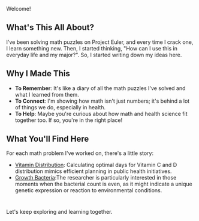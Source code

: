 Welcome! 

## What's This All About?

I've been solving math puzzles on Project Euler, and every time I crack one, I learn something new. Then, I started thinking, "How can I use this in everyday life and my major?". So, I started writing down my ideas here.

## Why I Made This

- **To Remember**: It's like a diary of all the math puzzles I've solved and what I learned from them.
- **To Connect**: I'm showing how math isn't just numbers; it's behind a lot of things we do, especially in health.
- **To Help**: Maybe you're curious about how math and health science fit together too. If so, you're in the right place!

## What You'll Find Here

For each math problem I've worked on, there's a little story:
- [Vitamin Distribution](01problem_vitamin_distribution): Calculating optimal days for Vitamin C and D distribution mimics efficient planning in public health initiatives.
- [Growth Bacteria](02problem_bacterial_growth):The researcher is particularly interested in those moments when the bacterial count is even, as it might indicate a unique genetic expression or reaction to environmental conditions.

#
 Let's keep exploring and learning together.
